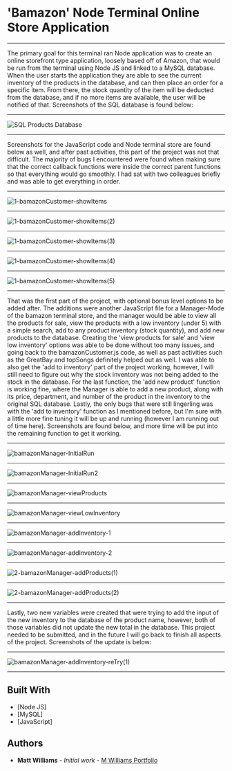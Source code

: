 # 'Bamazon' Node Terminal Online Store Application
___

The primary goal for this terminal ran Node application was to create an online storefront type application, loosely based off of Amazon, that would be run from the terminal using Node JS and linked to a MySQL database.  When the user starts the application they are able to see the current inventory of the products in the database, and can then place an order for a specific item.  From there, the stock quantity of the item will be deducted from the database, and if no more items are available, the user will be notified of that.  Screenshots of the SQL database is found below:
___
![SQL Products Database](images/bamazonSQL-dB.jpg)
___

Screenshots for the JavaScript code and Node terminal store are found below as well, and after past activities, this part of the project was not that difficult.  The majority of bugs I encountered were found when making sure that the correct callback functions were inside the correct parent functions so that everything would go smoothly.  I had sat with two colleagues briefly and was able to get everything in order.
___
![1-bamazonCustomer-showItems](images/1-bamazonCustomer-showItems.jpg)
___
![1-bamazonCustomer-showItems(2)](images/1-bamazonCustomer-showItems(2).jpg)
___
![1-bamazonCustomer-showItems(3)](images/1-bamazonCustomer-showItems(3).jpg)
___
![1-bamazonCustomer-showItems(4)](images/1-bamazonCustomer-showItems(4).jpg)
___
![1-bamazonCustomer-showItems(5)](images/1-bamazonCustomer-showItems(5).jpg)
___

That was the first part of the project, with optional bonus level options to be added after.  The additions were another JavaScript file for a Manager-Mode of the bamazon terminal store, and the manager would be able to view all the products for sale, view the products with a low inventory (under 5) with a simple search, add to any product inventory (stock quantity), and add new products to the database.  Creating the 'view products for sale' and 'view low inventory' options was able to be done without too many issues, and going back to the bamazonCustomer.js code, as well as past activities such as the GreatBay and topSongs definitely helped out as well.  I was able to also get the 'add to inventory' part of the project working, however, I will still need to figure out why the stock inventory was not being added to the stock in the database.  For the last function, the 'add new product' function is working fine, where the Manager is able to add a new product, along with its price, department, and number of the product in the inventory to the original SQL database.  Lastly, the only bugs that were still lingerling was with the 'add to inventory' function as I mentioned before, but I'm sure with a little more fine tuning it will be up and running (however I am running out of time here).  Screenshots are found below, and more time will be put into the remaining function to get it working.
___
![bamazonManager-InitialRun](images/bamazonManager-InitialRun.jpg)
___
![bamazonManager-InitialRun2](images/bamazonManager-InitialRun2.jpg)
___
![bamazonManager-viewProducts](images/bamazonManager-viewProducts.jpg)
___
![bamazonManager-viewLowInventory](images/bamazonManager-viewLowInventory.jpg)
___
![bamazonManager-addInventory-1](images/bamazonManager-addInventory-1.jpg)
___
![bamazonManager-addInventory-2](images/bamazonManager-addInventory-2.jpg)
___
![2-bamazonManager-addProducts(1)](images/2-bamazonManager-addProducts(1).jpg)
___
![2-bamazonManager-addProducts(2)](images/2-bamazonManager-addProducts(2).jpg)
___

Lastly, two new variables were created that were trying to add the input of the new inventory to the database of the product name, however, both of those variables did not update the new total in the database.  This project needed to be submitted, and in the future I will go back to finish all aspects of the project.  Screenshots of the update is below:
___
![bamazonManager-addInventory-reTry(1)](images/bamazonManager-addInventory-reTry(1).jpg)
___

## Built With

* [Node JS]
* [MySQL]
* [JavaScript]

## Authors

* **Matt Williams** - *Initial work* - [M Williams Portfolio](https://mattwills09.github.io/portfolio.html)
